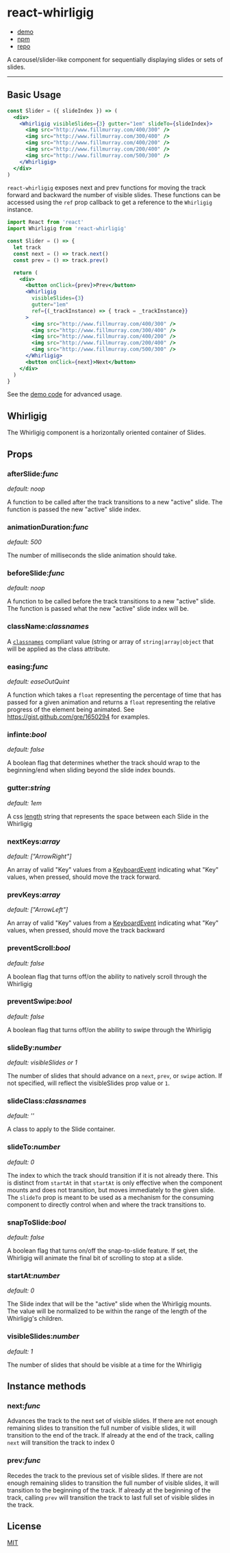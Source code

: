 # react-whirligig

* [demo](https://jane.github.io/react-whirligig)
* [npm](https://npmjs.com/package/react-whirligig)
* [repo](https://github.com/jane/react-whirligig)

A carousel/slider-like component for sequentially displaying slides or sets of
slides.

----

## Basic Usage

```jsx
const Slider = ({ slideIndex }) => (
  <div>
    <Whirligig visibleSlides={3} gutter="1em" slideTo={slideIndex}>
      <img src="http://www.fillmurray.com/400/300" />
      <img src="http://www.fillmurray.com/300/400" />
      <img src="http://www.fillmurray.com/400/200" />
      <img src="http://www.fillmurray.com/200/400" />
      <img src="http://www.fillmurray.com/500/300" />
    </Whirligig>
  </div>
)
```

`react-whirligig` exposes next and prev functions for moving the track forward and
backward the number of visible slides. These functions can be accessed using the
`ref` prop callback to get a reference to the `Whirligig` instance.

```jsx
import React from 'react'
import Whirligig from 'react-whirligig'

const Slider = () => {
  let track
  const next = () => track.next()
  const prev = () => track.prev()

  return (
    <div>
      <button onClick={prev}>Prev</button>
      <Whirligig
        visibleSlides={3}
        gutter="1em"
        ref={(_trackInstance) => { track = _trackInstance}}
      >
        <img src="http://www.fillmurray.com/400/300" />
        <img src="http://www.fillmurray.com/300/400" />
        <img src="http://www.fillmurray.com/400/200" />
        <img src="http://www.fillmurray.com/200/400" />
        <img src="http://www.fillmurray.com/500/300" />
      </Whirligig>
      <button onClick={next}>Next</button>
    </div>
  )
}
```

See the [demo code](https://github.com/jane/react-whirligig/blob/master/dev.js)
for advanced usage.

## Whirligig

The Whirligig component is a horizontally oriented container of Slides.

## Props

### afterSlide:_func_

_default: noop_

A function to be called after the track transitions to a new "active" slide. The
function is passed the new "active" slide index.

### animationDuration:_func_

_default: 500_

The number of milliseconds the slide animation should take.

### beforeSlide:_func_

_default: noop_

A function to be called before the track transitions to a new "active" slide.
The function is passed what the new "active" slide index will be.

### className:_classnames_

A [`classnames`](https://github.com/JedWatson/classnames) compliant value
(string or array of `string|array|object` that will be applied as the class
attribute.

### easing:_func_

_default: easeOutQuint_

A function which takes a `float` representing the percentage of time that has
passed for a given animation and returns a `float` representing the relative
progress of the element being animated. See
<https://gist.github.com/gre/1650294> for examples.

### infinte:_bool_

_default: false_

A boolean flag that determines whether the track should wrap to the
beginning/end when sliding beyond the slide index bounds.

### gutter:_string_

_default: 1em_

A css [length](https://developer.mozilla.org/en-US/docs/Web/CSS/length) string
that represents the space between each Slide in the Whirligig

### nextKeys:_array_

_default: ["ArrowRight"]_

An array of valid "Key" values from a
[KeyboardEvent](https://developer.mozilla.org/en-US/docs/Web/API/KeyboardEvent/key/Key_Values)
indicating what "Key" values, when pressed, should move the track forward.

### prevKeys:_array_

_default: ["ArrowLeft"]_

An array of valid "Key" values from a
[KeyboardEvent](https://developer.mozilla.org/en-US/docs/Web/API/KeyboardEvent/key/Key_Values)
indicating what "Key" values, when pressed, should move the track backward

### preventScroll:_bool_

_default: false_

A boolean flag that turns off/on the ability to natively scroll through the
Whirligig

### preventSwipe:_bool_

_default: false_

A boolean flag that turns off/on the ability to swipe through the Whirligig

### slideBy:_number_

_default: visibleSlides or 1_

The number of slides that should advance on a `next`, `prev`, or `swipe` action.
If not specified, will reflect the visibleSlides prop value or `1`.

### slideClass:_classnames_

_default: ''_

A class to apply to the Slide container.

### slideTo:_number_

_default: 0_

The index to which the track should transition if it is not already there. This
is distinct from `startAt` in that `startAt` is only effective when the
component mounts and does not transition, but moves immediately to the given
slide. The `slideTo` prop is meant to be used as a mechanism for the consuming
component to directly control when and where the track transitions to.

### snapToSlide:_bool_

_default: false_

A boolean flag that turns on/off the snap-to-slide feature. If set, the
Whirligig will animate the final bit of scrolling to stop at a slide.

### startAt:_number_

_default: 0_

The Slide index that will be the "active" slide when the Whirligig mounts. The value
will be normalized to be within the range of the length of the Whirligig's children.

### visibleSlides:_number_

_default: 1_

The number of slides that should be visible at a time for the Whirligig

## Instance methods

### next:_func_

Advances the track to the next set of visible slides. If there are not enough
remaining slides to transition the full number of visible slides, it will
transition to the end of the track. If already at the end of the track, calling
`next` will transition the track to index 0

### prev:_func_

Recedes the track to the previous set of visible slides. If there are not enough
remaining slides to transition the full number of visible slides, it will
transition to the beginning of the track. If already at the beginning of the
track, calling `prev` will transition the track to last full set of visible
slides in the track.

## License

[MIT](https://github.com/jane/react-whirligig/blob/master/LICENSE)
